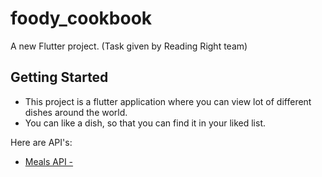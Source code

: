 # foody_cookbook

A new Flutter project. (Task given by Reading Right team)

## Getting Started

- This project is a flutter application where you can view lot of different dishes around the world.
- You can like a dish, so that you can find it in your liked list.


Here are API's:

- [Meals API - ](https://www.themealdb.com/api.php)